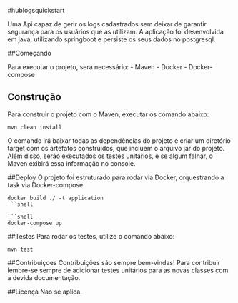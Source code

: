 #hublogsquickstart

Uma Api capaz de gerir os logs cadastrados sem deixar de garantir segurança para os usuários que as utilizam. 
A aplicação foi desenvolvida em java, utilizando springboot e persiste os seus dados no postgresql.

##Começando 

Para executar o projeto, será necessário:
    - Maven
    - Docker
    - Docker-compose

## Construção
Para construir o projeto com o Maven, executar os comando abaixo:

```shell
mvn clean install
```

O comando irá baixar todas as dependências do projeto e criar um diretório target com os artefatos construídos, que incluem o arquivo jar do projeto. Além disso, serão executados os testes unitários, e se algum falhar, o Maven exibirá essa informação no console.

##Deploy
O projeto foi estruturado para rodar via Docker, orquestrando a task via Docker-compose.

```shell
docker build ./ -t application
```shell

```shell
docker-compose up
```

##Testes
Para rodar os testes, utilize o comando abaixo:

````sheel
mvn test
````

##Contribuiçoes
Contribuições são sempre bem-vindas! Para contribuir lembre-se sempre de adicionar testes unitários para as novas classes com a devida documentação.

##Licença
Nao se aplica.


